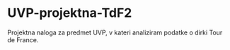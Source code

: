 # UVP-projektna-TdF2
Projektna naloga za predmet UVP, v kateri analiziram podatke o dirki Tour de France.
